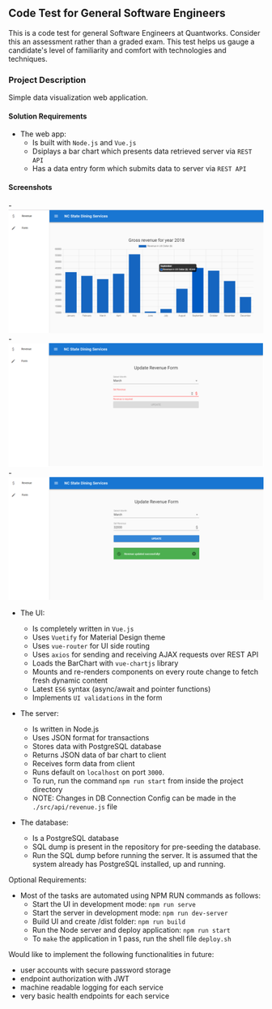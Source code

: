 ## Code Test for General Software Engineers

This is a code test for general Software Engineers at Quantworks. Consider this an assessment rather than a graded exam. This test helps us gauge a candidate's level of familiarity and comfort with technologies and techniques.

### Project Description
Simple data visualization web application.

#### Solution Requirements
- The web app:
  - Is built with ```Node.js``` and ```Vue.js```
  - Dsiplays a bar chart which presents data retrieved server via ```REST API```
  - Has a data entry form which submits data to server via ```REST API```

#### Screenshots
-![Revenue Chart](doc/revenue.png?raw=true "Revenue")
-![Form Valiation](doc/validation.png?raw=true "Form Validation")
-![Update Form](doc/form.png?raw=true "Update Form")

- The UI:
  - Is completely written in ```Vue.js```
  - Uses ```Vuetify``` for Material Design theme
  - Uses ```vue-router``` for UI side routing
  - Uses ```axios``` for sending and receiving AJAX requests over REST API
  - Loads the BarChart with ```vue-chartjs``` library
  - Mounts and re-renders components on every route change to fetch fresh dynamic content
  - Latest ```ES6``` syntax (async/await and pointer functions)
  - Implements ```UI validations``` in the form

- The server:
  - Is written in Node.js
  - Uses JSON format for transactions
  - Stores data with PostgreSQL database
  - Returns JSON data of bar chart to client
  - Receives form data from client
  - Runs default on ```localhost``` on port ```3000```.
  - To run, run the command `npm run start` from inside the project directory 
  - NOTE: Changes in DB Connection Config can be made in the ```./src/api/revenue.js``` file

- The database:
  - Is a PostgreSQL database
  - SQL dump is present in the repository for pre-seeding the database. 
  - Run the SQL dump before running the server. It is assumed that the system already has PostgreSQL installed, up and running.

Optional Requirements:
  - Most of the tasks are automated using NPM RUN commands as follows:
    - Start the UI in development mode: ``` npm run serve ```
    - Start the server in development mode: ``` npm run dev-server ```
    - Build UI and create /dist folder: ``` npm run build ```
    - Run the Node server and deploy application: ``` npm run start ```
    - To ``` make ``` the application in 1 pass, run the shell file ``` deploy.sh ```

Would like to implement the following functionalities in future:
- user accounts with secure password storage
- endpoint authorization with JWT
- machine readable logging for each service
- very basic health endpoints for each service